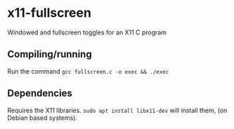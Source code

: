 # x11-fullscreen
Windowed and fullscreen toggles for an X11 C program

## Compiling/running
Run the command ```gcc fullscreen.c -o exec && ./exec```

## Dependencies
Requires the X11 libraries. 
```sudo apt install libx11-dev``` will install them, (on Debian based systems).

